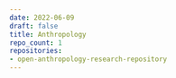 ```yaml
---
date: 2022-06-09
draft: false
title: Anthropology
repo_count: 1
repositories:
- open-anthropology-research-repository
---
```



